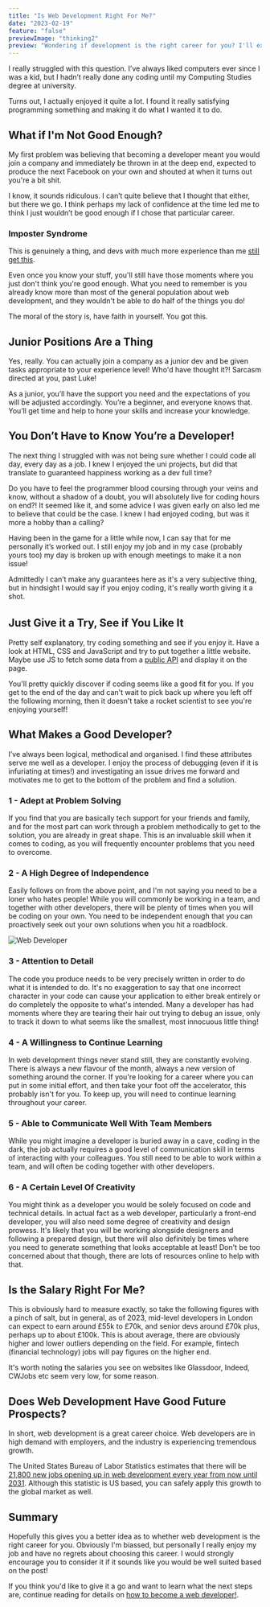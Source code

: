 ```yaml
---
title: "Is Web Development Right For Me?"
date: "2023-02-19"
feature: "false"
previewImage: "thinking2"
preview: "Wondering if development is the right career for you? I'll explain just what I believe it takes to be a web developer."
---
```


I really struggled with this question. I’ve always liked computers ever since I was a kid, but I hadn’t really done any coding until my Computing Studies degree at university.

Turns out, I actually enjoyed it quite a lot. I found it really satisfying programming something and making it do what I wanted it to do.

## What if I'm Not Good Enough?

My first problem was believing that becoming a developer meant you would join a company and immediately be thrown in at the deep end, expected to produce the next Facebook on your own and shouted at when it turns out you're a bit shit.

I know, it sounds ridiculous. I can’t quite believe that I thought that either, but there we go. I think perhaps my lack of confidence at the time led me to think I just wouldn’t be good enough if I chose that particular career.

### Imposter Syndrome

This is genuinely a thing, and devs with much more experience than me [still get this](https://www.reddit.com/r/learnprogramming/comments/s5zuxn/started_new_job_and_have_some_real_imposter/).

Even once you know your stuff, you'll still have those moments where you just don't think you're good enough. What you need to remember is you already know more than most of the general population about web development, and they wouldn't be able to do half of the things you do!

The moral of the story is, have faith in yourself. You got this.

## Junior Positions Are a Thing

Yes, really. You can actually join a company as a junior dev and be given tasks appropriate to your experience level! Who'd have thought it?! Sarcasm directed at you, past Luke!

As a junior, you’ll have the support you need and the expectations of you will be adjusted accordingly. You’re a beginner, and everyone knows that. You’ll get time and help to hone your skills and increase your knowledge.

## You Don’t Have to Know You’re a Developer!

The next thing I struggled with was not being sure whether I could code all day, every day as a job. I knew I enjoyed the uni projects, but did that translate to guaranteed happiness working as a dev full time?

Do you have to feel the programmer blood coursing through your veins and know, without a shadow of a doubt, you will absolutely live for coding hours on end?! It seemed like it, and some advice I was given early on also led me to believe that could be the case. I knew I had enjoyed coding, but was it more a hobby than a calling?

Having been in the game for a little while now, I can say that for me personally it’s worked out. I still enjoy my job and in my case (probably yours too) my day is broken up with enough meetings to make it a non issue!

Admittedly I can’t make any guarantees here as it's a very subjective thing, but in hindsight I would say if you enjoy coding, it's really worth giving it a shot.

######

## Just Give it a Try, See if You Like It

Pretty self explanatory, try coding something and see if you enjoy it. Have a look at HTML, CSS and JavaScript and try to put together a little website. Maybe use JS to fetch some data from a [public API](https://pipedream.com/apps/swapi) and display it on the page.

You'll pretty quickly discover if coding seems like a good fit for you. If you get to the end of the day and can't wait to pick back up where you left off the following morning, then it doesn't take a rocket scientist to see you're enjoying yourself!

## What Makes a Good Developer?

I’ve always been logical, methodical and organised. I find these attributes serve me well as a developer. I enjoy the process of debugging (even if it is infuriating at times!) and investigating an issue drives me forward and motivates me to get to the bottom of the problem and find a solution.

### 1 - Adept at Problem Solving

If you find that you are basically tech support for your friends and family, and for the most part can work through a problem methodically to get to the solution, you are already in great shape. This is an invaluable skill when it comes to coding, as you will frequently encounter problems that you need to overcome.

### 2 - A High Degree of Independence

Easily follows on from the above point, and I'm not saying you need to be a loner who hates people! While you will commonly be working in a team, and together with other developers, there will be plenty of times when you will be coding on your own. You need to be independent enough that you can proactively seek out your own solutions when you hit a roadblock.

![Web Developer](../images/thinking.webp "inline")

### 3 - Attention to Detail

The code you produce needs to be very precisely written in order to do what it is intended to do. It's no exaggeration to say that one incorrect character in your code can cause your application to either break entirely or do completely the opposite to what's intended. Many a developer has had moments where they are tearing their hair out trying to debug an issue, only to track it down to what seems like the smallest, most innocuous little thing!

### 4 - A Willingness to Continue Learning

In web development things never stand still, they are constantly evolving. There is always a new flavour of the month, always a new version of something around the corner. If you're looking for a career where you can put in some initial effort, and then take your foot off the accelerator, this probably isn't for you. To keep up, you will need to continue learning throughout your career.

### 5 - Able to Communicate Well With Team Members

While you might imagine a developer is buried away in a cave, coding in the dark, the job actually requires a good level of communication skill in terms of interacting with your colleagues. You still need to be able to work within a team, and will often be coding together with other developers.

### 6 - A Certain Level Of Creativity

You might think as a developer you would be solely focused on code and technical details. In actual fact as a web developer, particularly a front-end developer, you will also need some degree of creativity and design prowess. It's likely that you will be working alongside designers and following a prepared design, but there will also definitely be times where you need to generate something that looks acceptable at least! Don't be too concerned about that though, there are lots of resources online to help with that.

## Is the Salary Right For Me?

This is obviously hard to measure exactly, so take the following figures with a pinch of salt, but in general, as of 2023, mid-level developers in London can expect to earn around £55k to £70k, and senior devs around £70k plus, perhaps up to about £100k. This is about average, there are obviously higher and lower outliers depending on the field. For example, fintech (financial technology) jobs will pay figures on the higher end.

It's worth noting the salaries you see on websites like Glassdoor, Indeed, CWJobs etc seem very low, for some reason.

## Does Web Development Have Good Future Prospects?

In short, web development is a great career choice. Web developers are in high demand with employers, and the industry is experiencing tremendous growth.

The United States Bureau of Labor Statistics estimates that there will be [21,800 new jobs opening up in web development every year from now until 2031](https://www.bls.gov/ooh/computer-and-information-technology/web-developers.htm). Although this statistic is US based, you can safely apply this growth to the global market as well.

## Summary

Hopefully this gives you a better idea as to whether web development is the right career for you. Obviously I'm biassed, but personally I really enjoy my job and have no regrets about choosing this career. I would strongly encourage you to consider it if it sounds like you would be well suited based on the post!

If you think you'd like to give it a go and want to learn what the next steps are, continue reading for details on [how to become a web developer!](/blog/how-to-become-a-web-developer-in-2023).
